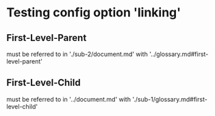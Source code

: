 # Testing config option 'linking'

## First-Level-Parent

must be referred to in './sub-2/document.md' with '../glossary.md#first-level-parent'

## First-Level-Child

must be referred to in '../document.md' with './sub-1/glossary.md#first-level-child'

